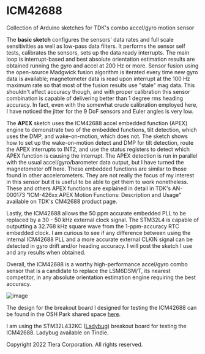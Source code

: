 # ICM42688
Collection of Arduino sketches for TDK's combo accel/gyro motion sensor

The **basic sketch** configures the sensors' data rates and full scale sensitivities as well as low-pass data filters. It performs the sensor self tests, calibrates the sensors, sets up the data ready interrupts. The main loop is interrupt-based and best absolute orientation estimation results are obtained running the gyro and accel at 200 Hz or more. Sensor fusion using the open-source Madgwick fusion algorithm is iterated every time new gyro data is available; magnetometer data is read upon interrupt at the 100 Hz maximum rate so that most of the fusion results use "stale" mag data. This shouldn't affect accuracy though, and with proper calibration this sensor combination is capable of delivering better than 1 degree rms heading accuracy. In fact, even with the somewhat crude calibration employed here, I have noticed the jitter for the 9 DoF sensors and Euler angles is very low.

The **APEX** sketch uses the ICM42688 accel embedded function (APEX) engine to demonstrate two of the embedded functions, tilt detection, which uses the DMP, and wake-on-motion, which does not.  The sketch shows how to set up the wake-on-motion detect and DMP for tilt detection, route the APEX interrupts to INT2, and use the status registers to detect which APEX function is causing the interrupt. The APEX detection is run in parallel with the usual accel/gyro/barometer data output, but I have turned the magnetometer off here. These embedded functions are similar to those found in other accelerometers. They are not really the focus of my interest in this sensor but it is useful to be able to get them to work nonetheless. These and others APEX functions are explained in detail in TDK's AN-000173 "ICM-426xx APEX Motion Functions: Description and Usage" available on TDK's CM42688 product page.

Lastly, the ICM42688 allows the 50 ppm accurate embedded PLL to be replaced by a 30 - 50 kHz external clock signal. The STM32L4 is capable of outputting a 32.768 kHz square wave from the 1-ppm-accuracy RTC embedded clock. I am curious to see if any difference between using the internal ICM42688 PLL and a more accurate external CLKIN signal can be detected in gyro drift and/or heading accuracy. I will post the sketch I use and any results when obtained.

Overall, the ICM42688 is a worthy high-performance accel/gyro combo sensor that is a candidate to replace the LSM6DSM/T, its nearest competitor, in any absolute orientation estimation engine requiring the best accuracy.

![image](https://user-images.githubusercontent.com/6698410/149679962-022c7f2d-b55f-4f43-938d-be3684454ed9.jpg)

The design for the breakout board I designed for testing the ICM42688 can be found in the OSH Park shared space [here](https://oshpark.com/shared_projects/EZpXB0Te).

I am using the STM32L432KC ([Ladybug](https://www.tindie.com/products/tleracorp/ladybug-stm32l432-development-board/)) breakout board for testing the ICM42688. Ladybug available on Tindie.

Copyright 2022 Tlera Corporation. All rights reserved.
